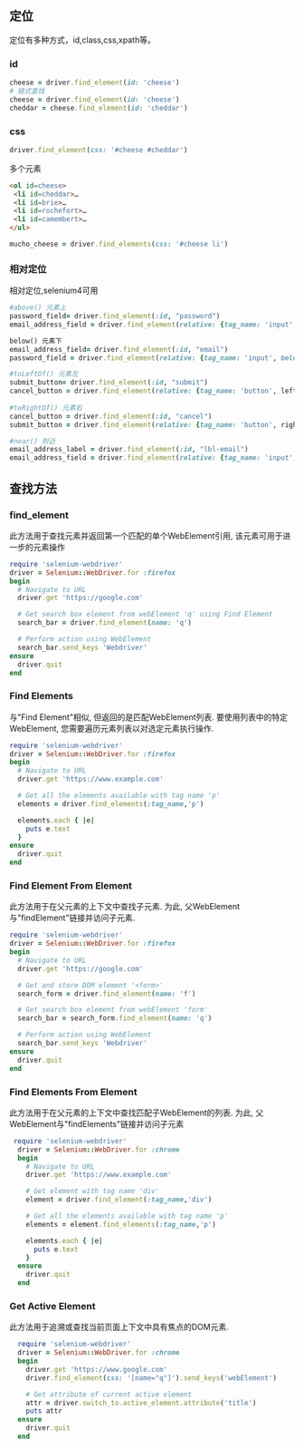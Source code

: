 ## 定位
定位有多种方式，id,class,css,xpath等。
### id
```ruby
cheese = driver.find_element(id: 'cheese')
# 链式查找 
cheese = driver.find_element(id: 'cheese')
cheddar = cheese.find_element(id: 'cheddar')
```
### css
```ruby
driver.find_element(css: '#cheese #cheddar')
```

多个元素
```html
<ol id=cheese>
 <li id=cheddar>…
 <li id=brie>…
 <li id=rochefort>…
 <li id=camembert>…
</ul>
```
```ruby
mucho_cheese = driver.find_elements(css: '#cheese li')
```
### 相对定位
相对定位,selenium4可用
```ruby
#above() 元素上
password_field= driver.find_element(:id, "password")
email_address_field = driver.find_element(relative: {tag_name: 'input', above:password_field})

below() 元素下
email_address_field= driver.find_element(:id, "email")
password_field = driver.find_element(relative: {tag_name: 'input', below: email_address_field})

#toLeftOf() 元素左
submit_button= driver.find_element(:id, "submit")
cancel_button = driver.find_element(relative: {tag_name: 'button', left:submit_button})
  
#toRightOf() 元素右
cancel_button = driver.find_element(:id, "cancel")
submit_button = driver.find_element(relative: {tag_name: 'button', right:cancel_button})

#near() 附近
email_address_label = driver.find_element(:id, "lbl-email")
email_address_field = driver.find_element(relative: {tag_name: 'input', near: email_address_label})
```

## 查找方法
### find_element
此方法用于查找元素并返回第一个匹配的单个WebElement引用, 该元素可用于进一步的元素操作
```ruby
require 'selenium-webdriver'
driver = Selenium::WebDriver.for :firefox
begin
  # Navigate to URL
  driver.get 'https://google.com'

  # Get search box element from webElement 'q' using Find Element
  search_bar = driver.find_element(name: 'q')

  # Perform action using WebElement
  search_bar.send_keys 'Webdriver'
ensure
  driver.quit
end
```
### Find Elements
与"Find Element"相似, 但返回的是匹配WebElement列表. 要使用列表中的特定WebElement, 您需要遍历元素列表以对选定元素执行操作.
```ruby
require 'selenium-webdriver'
driver = Selenium::WebDriver.for :firefox
begin
  # Navigate to URL
  driver.get 'https://www.example.com'

  # Get all the elements available with tag name 'p'
  elements = driver.find_elements(:tag_name,'p')

  elements.each { |e|
    puts e.text
  }
ensure
  driver.quit
end
```
### Find Element From Element
此方法用于在父元素的上下文中查找子元素. 为此, 父WebElement与"findElement"链接并访问子元素.
```ruby
require 'selenium-webdriver'
driver = Selenium::WebDriver.for :firefox
begin
  # Navigate to URL
  driver.get 'https://google.com'

  # Get and store DOM element '<form>'
  search_form = driver.find_element(name: 'f')

  # Get search box element from webElement 'form'
  search_bar = search_form.find_element(name: 'q')

  # Perform action using WebElement
  search_bar.send_keys 'Webdriver'
ensure
  driver.quit
end
```
### Find Elements From Element
此方法用于在父元素的上下文中查找匹配子WebElement的列表. 为此, 父WebElement与"findElements"链接并访问子元素
```ruby
 require 'selenium-webdriver'
  driver = Selenium::WebDriver.for :chrome
  begin
    # Navigate to URL
    driver.get 'https://www.example.com'

    # Get element with tag name 'div'
    element = driver.find_element(:tag_name,'div')

    # Get all the elements available with tag name 'p'
    elements = element.find_elements(:tag_name,'p')

    elements.each { |e|
      puts e.text
    }
  ensure
    driver.quit
  end
```
### Get Active Element
此方法用于追溯或查找当前页面上下文中具有焦点的DOM元素.
```ruby
  require 'selenium-webdriver'
  driver = Selenium::WebDriver.for :chrome
  begin
    driver.get 'https://www.google.com'
    driver.find_element(css: '[name="q"]').send_keys('webElement')

    # Get attribute of current active element
    attr = driver.switch_to.active_element.attribute('title')
    puts attr
  ensure
    driver.quit
  end
```